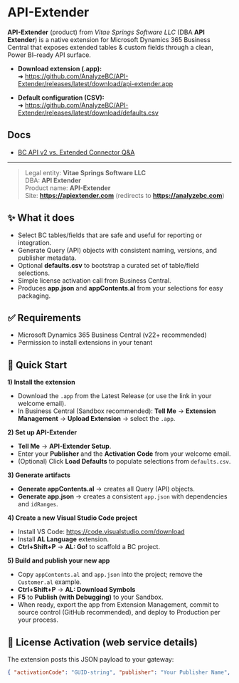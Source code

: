 # API-Extender

**API-Extender** (product) from _Vitae Springs Software LLC_ (DBA **API Extender**) is a native extension for Microsoft Dynamics 365 Business Central that exposes extended tables & custom fields through a clean, Power BI–ready API surface.

- **Download extension (.app):**  
  ➜ https://github.com/AnalyzeBC/API-Extender/releases/latest/download/api-extender.app

- **Default configuration (CSV):**  
  ➜ https://github.com/AnalyzeBC/API-Extender/releases/latest/download/defaults.csv

## Docs
- [BC API v2 vs. Extended Connector Q&A](docs/bc-api-v2-vs-extended-connector.md)

---

> Legal entity: **Vitae Springs Software LLC**  
> DBA: **API Extender**  
> Product name: **API-Extender**  
> Site: **https://apiextender.com** (redirects to **https://analyzebc.com**)

## ✨ What it does
- Select BC tables/fields that are safe and useful for reporting or integration.  
- Generate Query (API) objects with consistent naming, versions, and publisher metadata.  
- Optional **defaults.csv** to bootstrap a curated set of table/field selections.  
- Simple license activation call from Business Central.  
- Produces **app.json** and **appContents.al** from your selections for easy packaging.

## ✅ Requirements
- Microsoft Dynamics 365 Business Central (v22+ recommended)  
- Permission to install extensions in your tenant

## 🚀 Quick Start
**1) Install the extension**
- Download the `.app` from the Latest Release (or use the link in your welcome email).
- In Business Central (Sandbox recommended): **Tell Me** → **Extension Management** → **Upload Extension** → select the `.app`.

**2) Set up API-Extender**
- **Tell Me** → **API-Extender Setup**.  
- Enter your **Publisher** and the **Activation Code** from your welcome email.  
- (Optional) Click **Load Defaults** to populate selections from `defaults.csv`.

**3) Generate artifacts**
- **Generate appContents.al** → creates all Query (API) objects.  
- **Generate app.json** → creates a consistent `app.json` with dependencies and `idRanges`.

**4) Create a new Visual Studio Code project**
- Install VS Code: https://code.visualstudio.com/download  
- Install **AL Language** extension.  
- **Ctrl+Shift+P** → **AL: Go!** to scaffold a BC project.

**5) Build and publish your new app**
- Copy `appContents.al` and `app.json` into the project; remove the `Customer.al` example.  
- **Ctrl+Shift+P** → **AL: Download Symbols**  
- **F5** to **Publish (with Debugging)** to your Sandbox.  
- When ready, export the app from Extension Management, commit to source control (GitHub recommended), and deploy to Production per your process.

## 🔐 License Activation (web service details)
The extension posts this JSON payload to your gateway:
```json
{ "activationCode": "GUID-string", "publisher": "Your Publisher Name", "requestId": "Stable Tenant Hash" }
